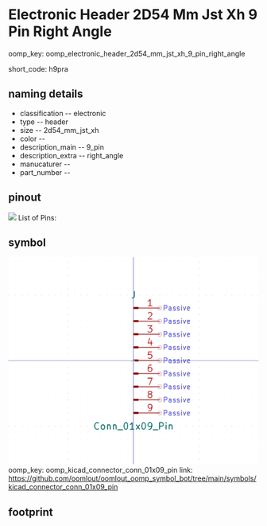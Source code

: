 # Electronic Header 2D54 Mm Jst Xh 9 Pin Right Angle
oomp_key: oomp_electronic_header_2d54_mm_jst_xh_9_pin_right_angle  

short_code: h9pra
## naming details
* classification -- electronic
* type -- header
* size -- 2d54_mm_jst_xh
* color -- 
* description_main -- 9_pin
* description_extra -- right_angle
* manucaturer -- 
* part_number -- 
## pinout
![](working_pinout_600.png)
List of Pins:

## symbol

![](symbol/0/working/working_600.png)
oomp_key: oomp_kicad_connector_conn_01x09_pin
link: https://github.com/oomlout/oomlout_oomp_symbol_bot/tree/main/symbols/kicad_connector_conn_01x09_pin


## footprint
